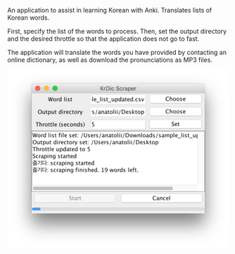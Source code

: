 An application to assist in learning Korean with Anki. Translates lists of Korean words.

First, specify the list of the words to process. Then, set the output directory and the desired throttle so that the application does not go to fast.

The application will translate the words you have provided by contacting an online dictionary, as well as download the pronunciations as MP3 files.

![Screenshot](https://raw.githubusercontent.com/anatoliykmetyuk/kanki/master/shot.png)
